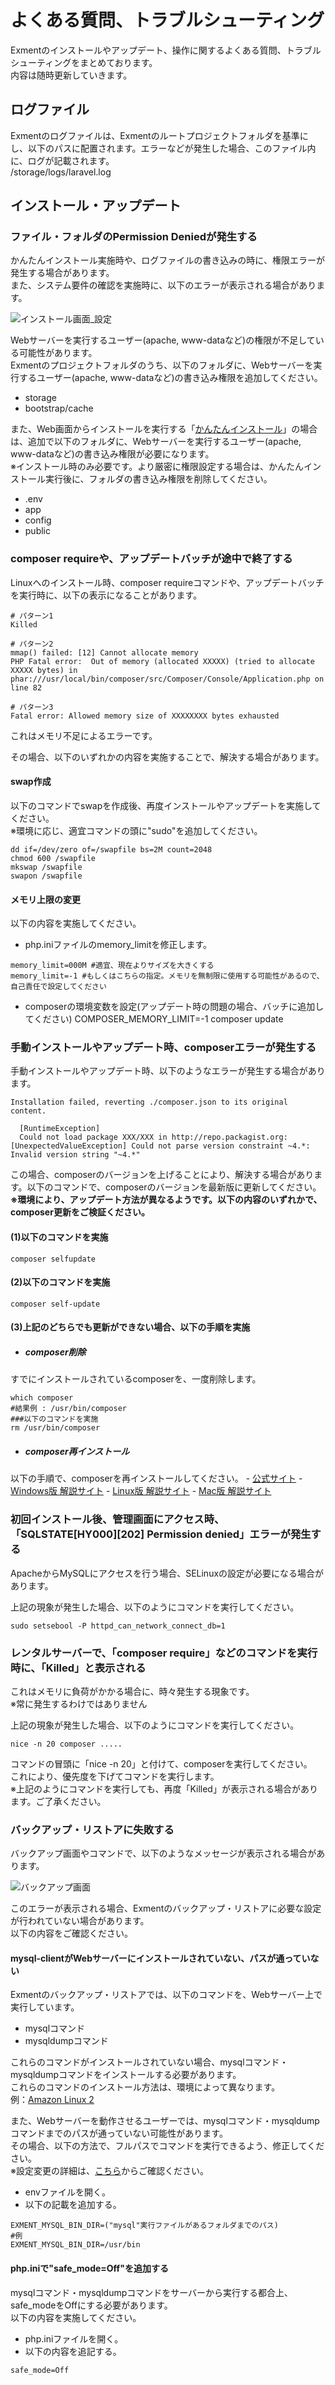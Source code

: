 # よくある質問、トラブルシューティング
Exmentのインストールやアップデート、操作に関するよくある質問、トラブルシューティングをまとめております。  
内容は随時更新していきます。  

## ログファイル
Exmentのログファイルは、Exmentのルートプロジェクトフォルダを基準にし、以下のパスに配置されます。エラーなどが発生した場合、このファイル内に、ログが記載されます。  
/storage/logs/laravel.log


## インストール・アップデート

### ファイル・フォルダのPermission Deniedが発生する
かんたんインストール実施時や、ログファイルの書き込みの時に、権限エラーが発生する場合があります。  
また、システム要件の確認を実施時に、以下のエラーが表示される場合があります。  

![インストール画面_設定](img/troubleshooting/file_permission1.png)  

Webサーバーを実行するユーザー(apache, www-dataなど)の権限が不足している可能性があります。  
Exmentのプロジェクトフォルダのうち、以下のフォルダに、Webサーバーを実行するユーザー(apache, www-dataなど)の書き込み権限を追加してください。  

- storage
- bootstrap/cache

また、Web画面からインストールを実行する「[かんたんインストール](/ja/quickstart)」の場合は、追加で以下のフォルダに、Webサーバーを実行するユーザー(apache, www-dataなど)の書き込み権限が必要になります。  
※インストール時のみ必要です。より厳密に権限設定する場合は、かんたんインストール実行後に、フォルダの書き込み権限を削除してください。

- .env
- app
- config
- public

### composer requireや、アップデートバッチが途中で終了する
Linuxへのインストール時、composer requireコマンドや、アップデートバッチを実行時に、以下の表示になることがあります。  

```
# パターン1
Killed

# パターン2
mmap() failed: [12] Cannot allocate memory
PHP Fatal error:  Out of memory (allocated XXXXX) (tried to allocate XXXXX bytes) in phar:///usr/local/bin/composer/src/Composer/Console/Application.php on line 82

# パターン3
Fatal error: Allowed memory size of XXXXXXXX bytes exhausted
```

これはメモリ不足によるエラーです。  

その場合、以下のいずれかの内容を実施することで、解決する場合があります。

#### swap作成
以下のコマンドでswapを作成後、再度インストールやアップデートを実施してください。  
※環境に応じ、適宜コマンドの頭に"sudo"を追加してください。

~~~
dd if=/dev/zero of=/swapfile bs=2M count=2048
chmod 600 /swapfile
mkswap /swapfile
swapon /swapfile
~~~

#### メモリ上限の変更
以下の内容を実施してください。

- php.iniファイルのmemory_limitを修正します。

```
memory_limit=000M #適宜、現在よりサイズを大きくする
memory_limit=-1 #もしくはこちらの指定。メモリを無制限に使用する可能性があるので、自己責任で設定してください
```

- composerの環境変数を設定(アップデート時の問題の場合、バッチに追加してください)
COMPOSER_MEMORY_LIMIT=-1 composer update


### 手動インストールやアップデート時、composerエラーが発生する

手動インストールやアップデート時、以下のようなエラーが発生する場合があります。

```
Installation failed, reverting ./composer.json to its original content.

  [RuntimeException]
  Could not load package XXX/XXX in http://repo.packagist.org: [UnexpectedValueException] Could not parse version constraint ~4.*: Invalid version string "~4.*"
```

この場合、composerのバージョンを上げることにより、解決する場合があります。以下のコマンドで、composerのバージョンを最新版に更新してください。  
**※環境により、アップデート方法が異なるようです。以下の内容のいずれかで、composer更新をご検証ください。**


#### (1)以下のコマンドを実施

```
composer selfupdate
```

#### (2)以下のコマンドを実施

```
composer self-update
```

#### (3)上記のどちらでも更新ができない場合、以下の手順を実施

- ##### composer削除
すでにインストールされているcomposerを、一度削除します。

```
which composer
#結果例 : /usr/bin/composer
###以下のコマンドを実施
rm /usr/bin/composer
```

- ##### composer再インストール
以下の手順で、composerを再インストールしてください。
    - [公式サイト](https://getcomposer.org/download/)
    - [Windows版 解説サイト](https://weblabo.oscasierra.net/php-composer-windows-install/)
    - [Linux版 解説サイト](https://weblabo.oscasierra.net/php-composer-centos-install/)
    - [Mac版 解説サイト](https://weblabo.oscasierra.net/php-composer-macos-homebrew-install/)



### 初回インストール後、管理画面にアクセス時、「SQLSTATE[HY000][202] Permission denied」エラーが発生する
ApacheからMySQLにアクセスを行う場合、SELinuxの設定が必要になる場合があります。  

上記の現象が発生した場合、以下のようにコマンドを実行してください。

~~~
sudo setsebool -P httpd_can_network_connect_db=1
~~~


### レンタルサーバーで、「composer require」などのコマンドを実行時に、「Killed」と表示される
これはメモリに負荷がかかる場合に、時々発生する現象です。  
※常に発生するわけではありません  

上記の現象が発生した場合、以下のようにコマンドを実行してください。

~~~
nice -n 20 composer .....
~~~

コマンドの冒頭に「nice -n 20」と付けて、composerを実行してください。  
これにより、優先度を下げてコマンドを実行します。  
※上記のようにコマンドを実行しても、再度「Killed」が表示される場合があります。ご了承ください。


### バックアップ・リストアに失敗する
バックアップ画面やコマンドで、以下のようなメッセージが表示される場合があります。

![バックアップ画面](img/backup/backup_error.png)  

このエラーが表示される場合、Exmentのバックアップ・リストアに必要な設定が行われていない場合があります。  
以下の内容をご確認ください。


#### mysql-clientがWebサーバーにインストールされていない、パスが通っていない  
Exmentのバックアップ・リストアでは、以下のコマンドを、Webサーバー上で実行しています。  

- mysqlコマンド
- mysqldumpコマンド  

これらのコマンドがインストールされていない場合、mysqlコマンド・mysqldumpコマンドをインストールする必要があります。  
これらのコマンドのインストール方法は、環境によって異なります。  
例：[Amazon Linux 2](http://tech-wiki.pomme-verte.net/?p=793)  

また、Webサーバーを動作させるユーザーでは、mysqlコマンド・mysqldumpコマンドまでのパスが通っていない可能性があります。  
その場合、以下の方法で、フルパスでコマンドを実行できるよう、修正してください。  
※設定変更の詳細は、[こちら](/ja/config)からご確認ください。  

- envファイルを開く。  
- 以下の記載を追加する。  


```
EXMENT_MYSQL_BIN_DIR=("mysql"実行ファイルがあるフォルダまでのパス)
#例
EXMENT_MYSQL_BIN_DIR=/usr/bin
```


#### php.iniで"safe_mode=Off"を追加する
mysqlコマンド・mysqldumpコマンドをサーバーから実行する都合上、safe_modeをOffにする必要があります。  
以下の内容を実施してください。

- php.iniファイルを開く。
- 以下の内容を追記する。

```
safe_mode=Off
```
